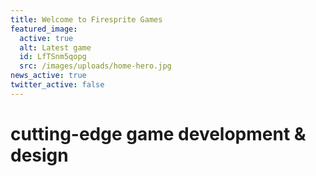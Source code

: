 ```yaml
---
title: Welcome to Firesprite Games
featured_image:
  active: true
  alt: Latest game
  id: LfTSnm5qopg
  src: /images/uploads/home-hero.jpg
news_active: true
twitter_active: false
---
```

# cutting-edge game development & design
